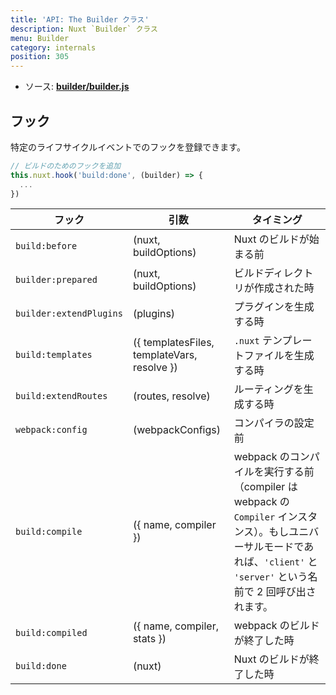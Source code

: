 ```yaml
---
title: 'API: The Builder クラス'
description: Nuxt `Builder` クラス
menu: Builder
category: internals
position: 305
---
```


- ソース: **[builder/builder.js](https://github.com/nuxt/nuxt.js/blob/dev/packages/builder/src/builder.js)**

## フック

特定のライフサイクルイベントでのフックを登録できます。

```js
// ビルドのためのフックを追加
this.nuxt.hook('build:done', (builder) => {
  ...
})
```

| フック                  | 引数                                        | タイミング                                                                                                                                                                     |
| ----------------------- | ------------------------------------------- | ------------------------------------------------------------------------------------------------------------------------------------------------------------------------------ |
| `build:before`          | (nuxt, buildOptions)                        | Nuxt のビルドが始まる前                                                                                                                                                        |
| `builder:prepared`      | (nuxt, buildOptions)                        | ビルドディレクトリが作成された時                                                                                                                                               |
| `builder:extendPlugins` | (plugins)                                   | プラグインを生成する時                                                                                                                                                         |
| `build:templates`       | ({ templatesFiles, templateVars, resolve }) | `.nuxt` テンプレートファイルを生成する時                                                                                                                                       |
| `build:extendRoutes`    | (routes, resolve)                           | ルーティングを生成する時                                                                                                                                                       |
| `webpack:config`        | (webpackConfigs)                            | コンパイラの設定前                                                                                                                                                             |
| `build:compile`         | ({ name, compiler })                        | webpack のコンパイルを実行する前（compiler は webpack の `Compiler` インスタンス）。もしユニバーサルモードであれば、`'client'` と `'server'` という名前で 2 回呼び出されます。 |
| `build:compiled`        | ({ name, compiler, stats })                 | webpack のビルドが終了した時                                                                                                                                                   |
| `build:done`            | (nuxt)                                      | Nuxt のビルドが終了した時                                                                                                                                                      |
